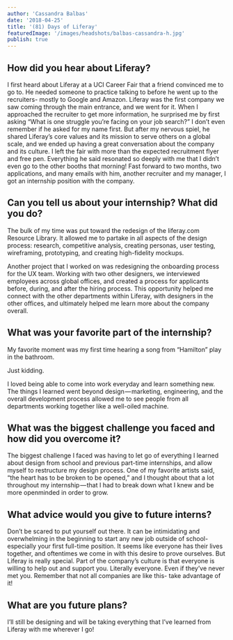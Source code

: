 ```yaml
---
author: 'Cassandra Balbas'
date: '2018-04-25'
title: '(81) Days of Liferay'
featuredImage: '/images/headshots/balbas-cassandra-h.jpg'
publish: true
---
```


## How did you hear about Liferay?

I first heard about Liferay at a UCI Career Fair that a friend convinced me to go to. He needed someone to practice talking to before he went up to the recruiters- mostly to Google and Amazon. Liferay was the first company we saw coming through the main entrance, and we went for it. When I approached the recruiter to get more information, he surprised me by first asking “What is one struggle you’re facing on your job search?” I don’t even remember if he asked for my name first. But after my nervous spiel, he shared Liferay’s core values and its mission to serve others on a global scale, and we ended up having a great conversation about the company and its culture. I left the fair with more than the expected recruitment flyer and free pen. Everything he said resonated so deeply with me that I didn’t even go to the other booths that morning! Fast forward to two months, two applications, and many emails with him, another recruiter and my manager, I got an internship position with the company.

## Can you tell us about your internship? What did you do?

The bulk of my time was put toward the redesign of the liferay.com Resource Library. It allowed me to partake in all aspects of the design process: research, competitive analysis, creating personas, user testing, wireframing, prototyping, and creating high-fidelity mockups.

Another project that I worked on was redesigning the onboarding process for the UX team. Working with two other designers, we interviewed employees across global offices, and created a process for applicants before, during, and after the hiring process. This opportunity helped me connect with the other departments within Liferay, with designers in the other offices, and ultimately helped me learn more about the company overall.

## What was your favorite part of the internship?

My favorite moment was my first time hearing a song from “Hamilton” play in the bathroom.

Just kidding.

I loved being able to come into work everyday and learn something new. The things I learned went beyond design — marketing, engineering, and the overall development process allowed me to see people from all departments working together like a well-oiled machine.

## What was the biggest challenge you faced and how did you overcome it?

The biggest challenge I faced was having to let go of everything I learned about design from school and previous part-time internships, and allow myself to restructure my design process. One of my favorite artists said, “the heart has to be broken to be opened,” and I thought about that a lot throughout my internship — that I had to break down what I knew and be more openminded in order to grow.

## What advice would you give to future interns?

Don’t be scared to put yourself out there. It can be intimidating and overwhelming in the beginning to start any new job outside of school- especially your first full-time position. It seems like everyone has their lives together, and oftentimes we come in with this desire to prove ourselves. But Liferay is really special. Part of the company’s culture is that everyone is willing to help out and support you. Literally everyone. Even if they’ve never met you. Remember that not all companies are like this- take advantage of it!

## What are you future plans?

I’ll still be designing and will be taking everything that I’ve learned from Liferay with me wherever I go!
